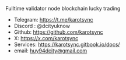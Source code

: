 Fulltime validator node blockchain
lucky trading

- Telegram: https://t.me/karotsync          
- Discord : @dcityuknow                                               
- Github: https://github.com/karotsync
- X: https://x.com/karotsync
- Services: https://karotsync.gitbook.io/docs/                        
- email: huy94dcity@gmail.com      
